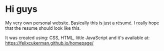 # Hi guys

My very own personal website. Basically this is just a résumé.
I really hope that the resume should look like this.

It was created using: CSS, HTML, little JavaScript and it's available at:
https://felixcukerman.github.io/homepage/
